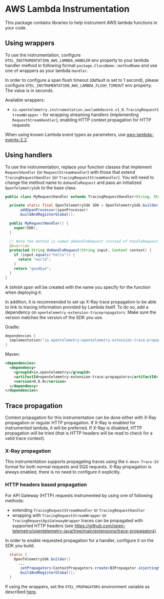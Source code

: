 # AWS Lambda Instrumentation

This package contains libraries to help instrument AWS lambda functions in your code.

## Using wrappers

To use the instrumentation, configure `OTEL_INSTRUMENTATION_AWS_LAMBDA_HANDLER` env property to your lambda handler method in following format `package.ClassName::methodName`
and use one of wrappers as your lambda `Handler`.

In order to configure a span flush timeout (default is set to 1 second), please configure `OTEL_INSTRUMENTATION_AWS_LAMBDA_FLUSH_TIMEOUT` env property. The value is in seconds.

Available wrappers:

- `io.opentelemetry.instrumentation.awslambdacore.v1_0.TracingRequestStreamWrapper` - for wrapping streaming handlers (implementing `RequestStreamHandler`), enabling HTTP context propagation for HTTP requests

When using known Lambda event types as parameters, use [aws-lambda-events-2.2](../../aws-lambda-events-2.2/library).

## Using handlers

To use the instrumentation, replace your function classes that implement `RequestHandler` (or `RequestStreamHandler`) with those
that extend `TracingRequestHandler` (or `TracingRequestStreamHandler`). You will need to change the method name to `doHandleRequest`
and pass an initialized `OpenTelemetrySdk` to the base class.

```java
public class MyRequestHandler extends TracingRequestHandler<String, String> {

  private static final OpenTelemetrySdk SDK = OpenTelemetrySdk.builder()
      .addSpanProcessor(spanProcessor)
      .buildAndRegisterGlobal();

  public MyRequestHandler() {
    super(SDK);
  }

  // Note the method is named doHandleRequest instead of handleRequest.
  @Override
  protected String doHandleRequest(String input, Context context) {
    if (input.equals("hello")) {
      return "world";
    }
    return "goodbye";
  }
}
```

A `SERVER` span will be created with the name you specify for the function when deploying it.

In addition, it is recommended to set up X-Ray trace propagation to be able to
link to tracing information provided by Lambda itself. To do so, add a dependency on
`opentelemetry-extension-tracepropagators`. Make sure the version matches the version of the SDK
you use.

Gradle:

```kotlin
dependencies {
  implementation("io.opentelemetry:opentelemetry-extension-trace-propagators:0.8.0")
}
```

Maven:

```xml
<dependencies>
  <dependency>
    <groupId>io.opentelemetry</groupId>
    <artifactId>opentelemetry-extension-trace-propagators</artifactId>
    <version>0.8.0</version>
  </dependency>
</dependencies>
```

## Trace propagation

Context propagation for this instrumentation can be done either with X-Ray propagation or regular HTTP propagation. If X-Ray is enabled for instrumented lambda, it will be preferred. If X-Ray is disabled, HTTP propagation will be tried (that is HTTP headers will be read to check for a valid trace context).

### X-Ray propagation

This instrumentation supports propagating traces using the `X-Amzn-Trace-Id` format for both normal
requests and SQS requests. X-Ray propagation is always enabled, there is no need to configure it explicitly.

### HTTP headers based propagation

For API Gateway (HTTP) requests instrumented by using one of following methods:

- extending `TracingRequestStreamHandler` or `TracingRequestHandler`
- wrapping with `TracingRequestStreamWrapper` or `TracingRequestApiGatewayWrapper`
traces can be propagated with supported HTTP headers (see <https://github.com/open-telemetry/opentelemetry-java/tree/main/extensions/trace-propagators>).

In order to enable requested propagation for a handler, configure it on the SDK you build.

```java
  static {
    OpenTelemetrySdk.builder()
      ...
      .setPropagators(ContextPropagators.create(B3Propagator.injectingSingleHeader()))
      .buildAndRegisterGlobal();
  }
```

If using the wrappers, set the `OTEL_PROPAGATORS` environment variable as described [here](https://github.com/open-telemetry/opentelemetry-java/blob/main/sdk-extensions/autoconfigure/README.md#propagator).
